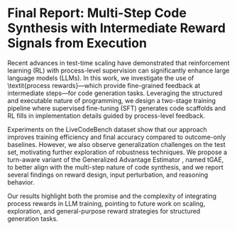 # Final Report: Multi-Step Code Synthesis with Intermediate Reward Signals from Execution

Recent advances in test-time scaling have demonstrated that reinforcement learning (RL) with process-level supervision can significantly enhance large language models (LLMs). In this work, we investigate the use of \textit{process rewards}—which provide fine-grained feedback at intermediate steps—for code generation tasks. Leveraging the structured and executable nature of programming, we design a two-stage training pipeline where supervised fine-tuning (SFT) generates code scaffolds and RL fills in implementation details guided by process-level feedback.

Experiments on the LiveCodeBench dataset show that our approach improves training efficiency and final accuracy compared to outcome-only baselines. However, we also observe generalization challenges on the test set, motivating further exploration of robustness techniques. We propose a turn-aware variant of the Generalized Advantage Estimator , named tGAE, to better align with the multi-step nature of code synthesis, and we report several findings on reward design, input perturbation, and reasoning behavior.

Our results highlight both the promise and the complexity of integrating process rewards in LLM training, pointing to future work on scaling, exploration, and general-purpose reward strategies for structured generation tasks.